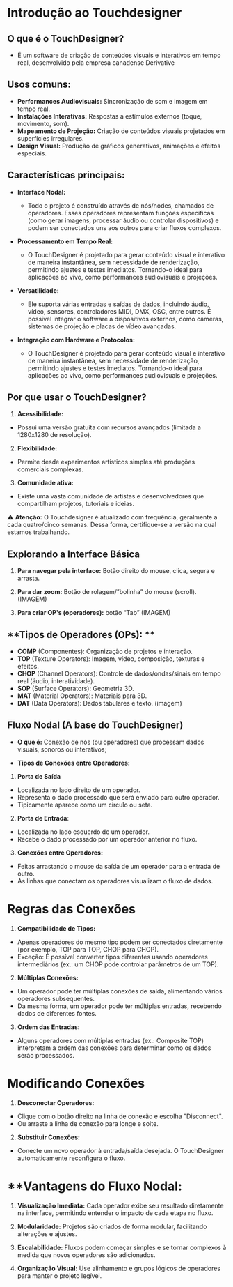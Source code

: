 # **Introdução ao Touchdesigner**
## **O que é o TouchDesigner?**
  - É um software de criação de conteúdos visuais e interativos em tempo real, desenvolvido pela empresa canadense Derivative

## **Usos comuns:**
- **Performances Audiovisuais:** Sincronização de som e imagem em tempo real.
- **Instalações Interativas:** Respostas a estímulos externos (toque, movimento, som).
- **Mapeamento de Projeção:** Criação de conteúdos visuais projetados em superfícies irregulares.
- **Design Visual:** Produção de gráficos generativos, animações e efeitos especiais.

## **Características principais:**
- **Interface Nodal:**
  - Todo o projeto é construído através de nós/nodes, chamados de operadores. Esses operadores representam funções específicas (como gerar imagens, processar áudio ou controlar dispositivos) e podem ser conectados uns aos outros para criar fluxos complexos.
    
- **Processamento em Tempo Real:**
  - O TouchDesigner é projetado para gerar conteúdo visual e interativo de maneira instantânea, sem necessidade de renderização, permitindo ajustes e testes imediatos. Tornando-o ideal para aplicações ao vivo, como performances audiovisuais e projeções.
    
- **Versatilidade:**
  - Ele suporta várias entradas e saídas de dados, incluindo áudio, vídeo, sensores, controladores MIDI, DMX, OSC, entre outros. É possível integrar o software a dispositivos externos, como câmeras, sistemas de projeção e placas de vídeo avançadas.

- **Integração com Hardware e Protocolos:**
  - O TouchDesigner é projetado para gerar conteúdo visual e interativo de maneira instantânea, sem necessidade de renderização, permitindo ajustes e testes imediatos. Tornando-o ideal para aplicações ao vivo, como performances audiovisuais e projeções.

## **Por que usar o TouchDesigner?**
1. **Acessibilidade:** 
  - Possui uma versão gratuita com recursos avançados (limitada a 1280x1280 de resolução).
    
2. **Flexibilidade:** 
  - Permite desde experimentos artísticos simples até produções comerciais complexas.
    
3. **Comunidade ativa:** 
  - Existe uma vasta comunidade de artistas e desenvolvedores que compartilham projetos, tutoriais e ideias.

⚠️ **Atenção:** O Touchdesigner é atualizado com frequência, geralmente a cada quatro/cinco semanas. Dessa forma, certifique-se a versão na qual estamos trabalhando.

## **Explorando a Interface Básica**
1. **Para navegar pela interface:** Botão direito do mouse, clica, segura e arrasta.
   
3. **Para dar zoom:** Botão de rolagem/”bolinha” do mouse (scroll).
(IMAGEM)

4. **Para criar OP's (operadores):** botão “Tab”
(IMAGEM)

## **Tipos de Operadores (OPs): **
- **COMP** (Componentes): Organização de projetos e interação.
- **TOP** (Texture Operators): Imagem, vídeo, composição, texturas e efeitos.
- **CHOP** (Channel Operators): Controle de dados/ondas/sinais em tempo real (áudio, interatividade).
- **SOP** (Surface Operators): Geometria 3D.
- **MAT** (Material Operators): Materiais para 3D.
- **DAT** (Data Operators): Dados tabulares e texto.
(imagem)

## **Fluxo Nodal** (A base do TouchDesigner)
- **O que é:** Conexão de nós (ou operadores) que processam dados visuais, sonoros ou interativos;
  
- **Tipos de Conexões entre Operadores:** 
1. **Porta de Saída**
  - Localizada no lado direito de um operador.
  - Representa o dado processado que será enviado para outro operador.
  - Tipicamente aparece como um círculo ou seta.
    
2. **Porta de Entrada**:
  - Localizada no lado esquerdo de um operador.
  - Recebe o dado processado por um operador anterior no fluxo.
    
3. **Conexões entre Operadores:**
  - Feitas arrastando o mouse da saída de um operador para a entrada de outro.
  - As linhas que conectam os operadores visualizam o fluxo de dados.

# **Regras das Conexões**
1. **Compatibilidade de Tipos:**
  - Apenas operadores do mesmo tipo podem ser conectados diretamente (por exemplo, TOP para TOP, CHOP para CHOP).
  - Exceção: É possível converter tipos diferentes usando operadores intermediários (ex.: um CHOP pode controlar parâmetros de um TOP).
    
2. **Múltiplas Conexões:**
  - Um operador pode ter múltiplas conexões de saída, alimentando vários operadores subsequentes.
  - Da mesma forma, um operador pode ter múltiplas entradas, recebendo dados de diferentes fontes.
    
3. **Ordem das Entradas:**
  - Alguns operadores com múltiplas entradas (ex.: Composite TOP) interpretam a ordem das conexões para determinar como os dados serão processados.

# **Modificando Conexões**
1. **Desconectar Operadores:**
  - Clique com o botão direito na linha de conexão e escolha "Disconnect".
  - Ou arraste a linha de conexão para longe e solte.

2. **Substituir Conexões:**
  - Conecte um novo operador à entrada/saída desejada. O TouchDesigner automaticamente reconfigura o fluxo.

# **Vantagens do Fluxo Nodal:
1. **Visualização Imediata:** Cada operador exibe seu resultado diretamente na interface, permitindo entender o impacto de cada etapa no fluxo.
 
2. **Modularidade:** Projetos são criados de forma modular, facilitando alterações e ajustes.
  
3. **Escalabilidade:** Fluxos podem começar simples e se tornar complexos à medida que novos operadores são adicionados.
   
4. **Organização Visual:** Use alinhamento e grupos lógicos de operadores para manter o projeto legível.



 




